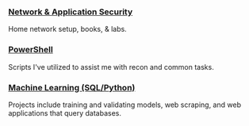 ### [Network & Application Security](https://apl223.github.io/Portfolio/Cybersecurity/)

Home network setup, books, & labs.

### [PowerShell](https://github.com/Apl223/Portfolio/tree/main/PowerShell)

Scripts I've utilized to assist me with recon and common tasks.

### [Machine Learning (SQL/Python)](https://apl223.github.io/Portfolio/Machine-Learning/)

Projects include training and validating models, web scraping, and web applications that query databases.
